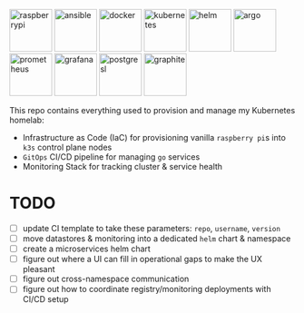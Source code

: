 <img src="https://www.raspberrypi.com/app/uploads/2020/06/raspberrry_pi_logo.png" alt="raspberrypi" width="75"/> <img src="https://static-00.iconduck.com/assets.00/ansible-icon-512x512-fydu4n0b.png" alt="ansible" width="75"/> <img src="https://cdn4.iconfinder.com/data/icons/logos-and-brands/512/97_Docker_logo_logos-512.png" alt="docker" width="75"/> <img src="https://velog.velcdn.com/images/chane_ha_da/post/afdb6fd4-5619-4c94-8baf-5ac8e5d42369/image.webp" alt="kubernetes" width="75"/>  <img src="https://user-images.githubusercontent.com/686194/57031240-0cab6300-6bfc-11e9-9a24-b6806f41743f.png" alt="helm" width="75"/> <img src="https://argocd-image-updater.readthedocs.io/en/v0.10.0/assets/logo.png" alt="argo" width="75"/><img src="https://upload.wikimedia.org/wikipedia/commons/thumb/3/38/Prometheus_software_logo.svg/2066px-Prometheus_software_logo.svg.png" alt="prometheus" width="75"/> <img src="https://upload.wikimedia.org/wikipedia/commons/thumb/3/3b/Grafana_icon.svg/250px-Grafana_icon.svg.png" alt="grafana" width="75"/> <img src="https://w7.pngwing.com/pngs/448/730/png-transparent-postgresql-plain-logo-icon.png" alt="postgresl" width="75"/> <img src="https://images.ctfassets.net/o7xu9whrs0u9/7Hff1xq2vCM8DFNwfN0Bm8/ca9a237976a46ec08e63f37b57a56178/graphite-logo.png" alt="graphite" width="75"/>

This repo contains everything used to provision and manage my Kubernetes homelab:
- Infrastructure as Code (IaC) for provisioning vanilla `raspberry pi`s into `k3s` control plane nodes
- `GitOps` CI/CD pipeline for managing `go` services
- Monitoring Stack for tracking cluster & service health

# TODO
- [ ] update CI template to take these parameters: `repo`, `username`, `version`
- [ ] move datastores & monitoring into a dedicated `helm` chart & namespace
- [ ] create a microservices helm chart
- [ ] figure out where a UI can fill in operational gaps to make the UX pleasant
- [ ] figure out cross-namespace communication
- [ ] figure out how to coordinate  registry/monitoring deployments with CI/CD setup
